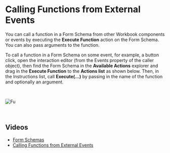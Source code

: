 
# Calling Functions from External Events

You can call a function in a Form Schema from other Workbook components or events by executing the **Execute Function** action on the Form Schema. You can also pass arguments to the function.

To call a function in a Form Schema on some event, for example, a button click, open the interaction editor (from the Events property of the caller object), then find the Form Schema in the **Available Actions** explorer and drag in the **Execute Function** to the **Actions list** as shown below. Then, in the Instructions list, call **Execute(...)** by passing in the name of the function and optionally an argument. 

<br/>

![Fu](https://profitbasedocs.blob.core.windows.net/images/callFuncEx.png)

<br/>

## Videos 

* [Form Schemas](../../../../videos/formschemas.md)
* [Calling Functions from External Events](https://profitbasedocs.blob.core.windows.net/videos/Form%20schema%20-%20Calling%20Functions.mp4)

